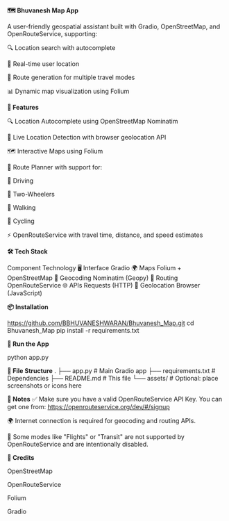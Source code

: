 **🗺️ Bhuvanesh Map App**

A user-friendly geospatial assistant built with Gradio, OpenStreetMap, and OpenRouteService, supporting:
 
🔍 Location search with autocomplete

📍 Real-time user location

🧭 Route generation for multiple travel modes

📊 Dynamic map visualization using Folium




**🚀 Features**

🔍 Location Autocomplete using OpenStreetMap Nominatim

📍 Live Location Detection with browser geolocation API

🗺️ Interactive Maps using Folium

🧭 Route Planner with support for:

🚗 Driving

🛵 Two-Wheelers

🚶 Walking

🚴 Cycling

⚡ OpenRouteService with travel time, distance, and speed estimates

**🛠️ Tech Stack**

Component	                    Technology
🖥️ Interface	            Gradio
🌍 Maps	                  Folium + OpenStreetMap
📍 Geocoding	              Nominatim (Geopy)
🚗 Routing	              OpenRouteService
🌐 APIs	                  Requests (HTTP)
🧠 Geolocation	          Browser (JavaScript)

**📦 Installation**

https://github.com/BBHUVANESHWARAN/Bhuvanesh_Map.git
cd Bhuvanesh_Map
pip install -r requirements.txt


**🚀 Run the App**

python app.py

**📁 File Structure**
.
├── app.py               # Main Gradio app
├── requirements.txt     # Dependencies
├── README.md            # This file
└── assets/              # Optional: place screenshots or icons here


**🔑 Notes**
✅ Make sure you have a valid OpenRouteService API Key. You can get one from: https://openrouteservice.org/dev/#/signup

🌍 Internet connection is required for geocoding and routing APIs.

🛑 Some modes like "Flights" or "Transit" are not supported by OpenRouteService and are intentionally disabled.



**🧠 Credits**

OpenStreetMap

OpenRouteService

Folium

Gradio
